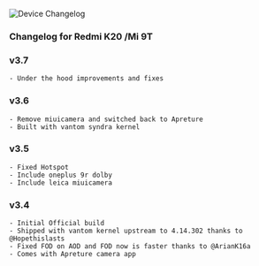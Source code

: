![Device Changelog](https://i.imgur.com/C0Wcdr5.png)

### Changelog for Redmi K20 /Mi 9T

### v3.7
```
- Under the hood improvements and fixes
```

### v3.6
```
- Remove miuicamera and switched back to Apreture
- Built with vantom syndra kernel
```

### v3.5
```
- Fixed Hotspot
- Include oneplus 9r dolby
- Include leica miuicamera
```

### v3.4
```
- Initial Official build
- Shipped with vantom kernel upstream to 4.14.302 thanks to @Hopethislasts 
- Fixed FOD on AOD and FOD now is faster thanks to @ArianK16a
- Comes with Apreture camera app
```
